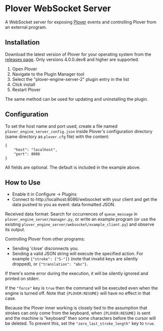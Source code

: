 # Plover WebSocket Server

A WebSocket server for exposing [Plover](https://github.com/openstenoproject/plover) events
and controlling Plover from an external program.

## Installation

Download the latest version of Plover for your operating system from the [releases page](https://github.com/openstenoproject/plover/releases). Only versions 4.0.0.dev8 and higher are supported.

1. Open Plover
2. Navigate to the Plugin Manager tool
3. Select the "plover-engine-server-2" plugin entry in the list
4. Click install
5. Restart Plover

The same method can be used for updating and uninstalling the plugin.

## Configuration

To set the host name and port used, create a file named `plover_engine_server_config.json`
inside Plover's configuration directory (same directory as `plover.cfg` file)
with the content:

```
{
    "host": "localhost",
    "port": 8086
}
```

All fields are optional. The default is included in the example above.

## How to Use

* Enable it in Configure -> Plugins
* Connect to http://localhost:8086/websocket with your client and get the data pushed to you as
event: data formatted JSON.

Received data format: Search for occurrences of `queue_message` in `plover_engine_server/manager.py`,
or write an example program (or use the existing `plover_engine_server/websocket/example_client.py`)
and observe its output.

Controlling Plover from other programs:

* Sending 'close' disconnects you.
* Sending a valid JSON string will execute the specified action.
For example `{"stroke": ["S-"]}` (note that invalid keys are silently dropped),
or `{"translation": "abc"}`.

If there's some error during the execution, it will be silently ignored and printed on stderr.

If the `"force"` key is `true` then the command will be executed even when the engine is turned off.
Note that `{PLOVER:RESUME}` will have no effect in that case.

Because the Plover inner working is closely tied to the assumption
that strokes can only come from the keyboard, when `{PLOVER:RESUME}` is sent and the machine is
"keyboard" then some characters before the cursor will be deleted.
To prevent this, set the `"zero_last_stroke_length"` key to `true`.
